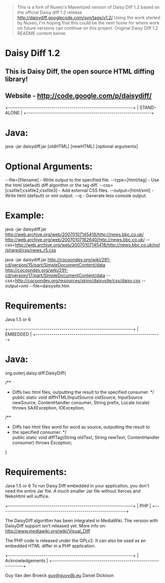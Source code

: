 > This is a fork of Nuxeo's Mavenized version of Daisy Diff 1.2 based on the 
> official Daisy diff 1.2 release http://daisydiff.googlecode.com/svn/tags/v1.2/
> Using the work started by Nuxeo, I'm hoping that this could be the next
> home for where work on future versions can continue on this project.
> Original Daisy Diff 1.2 README content below.

# Daisy Diff 1.2

## This is Daisy Diff, the open source HTML diffing library!
## Website - http://code.google.com/p/daisydiff/

+---------------------------------------------------------------+
|                         STAND-ALONE                           |
+---------------------------------------------------------------+

Java:
=====
java -jar daisydiff.jar [oldHTML] [newHTML] [optional arguments]

Optional Arguments:
===================
--file=[filename] - Write output to the specified file.
--type=[html/tag] - Use the html (default) diff algorithm or the tag diff.
--css=[cssfile1;cssfile2;cssfile3] - Add external CSS files.
--output=[html/xml] - Write html (default) or xml output.
--q  - Generate less console output.

Example:
========
java -jar daisydiff.jar http://web.archive.org/web/20070107145418/http://news.bbc.co.uk/ http://web.archive.org/web/20070107182640/http://news.bbc.co.uk/ --css=http://web.archive.org/web/20070107145418/http://news.bbc.co.uk/nol/shared/css/news_r5.css

java -jar daisydiff.jar http://cocoondev.org/wiki/291-cd/version/15/part/SimpleDocumentContent/data http://cocoondev.org/wiki/291-cd/version/17/part/SimpleDocumentContent/data --css=http://cocoondev.org/resources/skins/daisysite/css/daisy.css --output=xml --file=daisysite.htm

Requirements:
=============
Java 1.5 or 6

+---------------------------------------------------------------+
|                           EMBEDDED                            |
+---------------------------------------------------------------+

Java:
=====
org.outerj.daisy.diff.DaisyDiff{

/**
 * Diffs two html files, outputting the result to the specified consumer.
 */
public static void diffHTML(InputSource oldSource, InputSource newSource, ContentHandler consumer, String prefix, Locale locale) throws SAXException, IOException;

/**
 * Diffs two html files word for word as source, outputting the result to
 * the specified consumer.
 */            
public static void diffTag(String oldText, String newText, ContentHandler consumer) throws Exception;

}

Requirements:
=============
Java 1.5 or 6
To run Daisy Diff embedded in your application, you don't need the entire Jar file. A much smaller Jar file without Xerces and NekoHtml will suffice.


+---------------------------------------------------------------+
|                              PHP                              |
+---------------------------------------------------------------+

The DaisyDiff algorithm has been integrated in MediaWiki. The version with DaisyDiff support isn't released yet.
More info on: http://www.mediawiki.org/wiki/Visual_Diff

The PHP code is released under the GPLv2. It can also be used as an embedded HTML differ in a PHP application.

+---------------------------------------------------------------+
|                       Acknowledgements                        |
+---------------------------------------------------------------+

Guy Van den Broeck <guy@guyvdb.eu>
Daniel Dickison
